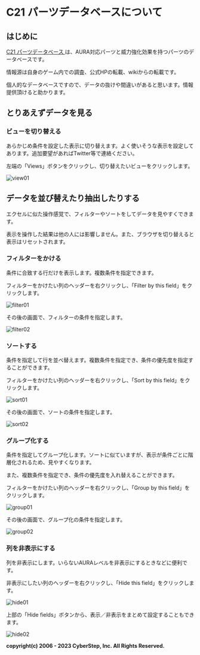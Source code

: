 # C21 パーツデータベースについて
## はじめに

[C21 パーツデータベース
](https://airtable.com/appuf9DYawoX4iy6U/shrGynySgJzx5VwgM)は、AURA対応パーツと威力強化効果を持つパーツのデータベースです。

情報源は自身のゲーム内での調査、公式HPの転載、wikiからの転載です。

個人的なデータベースですので、データの抜けや間違いがあると思います。情報提供頂けると助かります。

## とりあえずデータを見る

### ビューを切り替える
あらかじめ条件を設定した表示に切り替えます。よく使いそうな表示を設定してあります。追加要望があればTwitter等で連絡ください。

左端の「Views」ボタンをクリックし、切り替えたいビューをクリックします。

![view01](img/partsdb/view_01.png)

## データを並び替えたり抽出したりする
エクセルに似た操作感覚で、フィルターやソートをしてデータを見やすくできます。

表示を操作した結果は他の人には影響しません。また、ブラウザを切り替えると表示はリセットされます。

### フィルターをかける
条件に合致する行だけを表示します。複数条件を指定できます。

フィルターをかけたい列のヘッダーを右クリックし、「Filter by this field」をクリックします。

![filter01](img/partsdb/filter_01.png)

その後の画面で、フィルターの条件を指定します。

![filter02](img/partsdb/filter_02.png)

### ソートする
条件を指定して行を並べ替えます。複数条件を指定でき、条件の優先度を指定することができます。

フィルターをかけたい列のヘッダーを右クリックし、「Sort by this field」をクリックします。

![sort01](img/partsdb/sort_01.png)

その後の画面で、ソートの条件を指定します。

![sort02](img/partsdb/sort_02.png)


### グループ化する
条件を指定してグループ化します。ソートに似ていますが、表示が条件ごとに階層化されるため、見やすくなります。

また、複数条件を指定でき、条件の優先度を入れ替えることができます。

フィルターをかけたい列のヘッダーを右クリックし、「Group by this field」をクリックします。

![group01](img/partsdb/group_01.png)


その後の画面で、グループ化の条件を指定します。

![group02](img/partsdb/group_02.png)

### 列を非表示にする
列を非表示にします。いらないAURAレベルを非表示にするときなどに便利です。

非表示にしたい列のヘッダーを右クリックし、「Hide this field」をクリックします。

![hide01](img/partsdb/hide_01.png)

上部の「Hide fields」ボタンから、表示／非表示をまとめて設定することもできます。

![hide02](img/partsdb/hide_02.png)

**copyright(c) 2006 - 2023 CyberStep, Inc. All Rights Reserved.**
